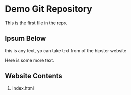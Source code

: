 # Demo Git Repository

This is the first file in the repo.

## Ipsum Below

this is any text, yo can take text from of the hipster website

Here is some more text.

## Website Contents

1. index.html